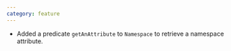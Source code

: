 ```yaml
---
category: feature
---
```

* Added a predicate `getAnAttribute` to `Namespace` to retrieve a namespace attribute.
